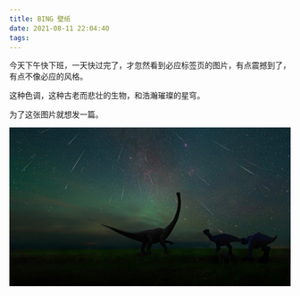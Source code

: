 ```yaml
---
title: BING 壁纸
date: 2021-08-11 22:04:40
tags:
---
```


今天下午快下班，一天快过完了，才忽然看到必应标签页的图片，有点震撼到了，有点不像必应的风格。

这种色调，这种古老而悲壮的生物，和浩瀚璀璨的星穹。

为了这张图片就想发一篇。

![群星下的恐龙](./images/bing_2021-08-11.jpg)
